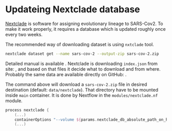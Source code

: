# Updateing Nextclade database

[Nextclade](https://docs.nextstrain.org/projects/nextclade/) is software for assigning evolutionary lineage to SARS-Cov2.
To make it work properly, it requires a database which is updated roughly once every two weeks.

The recommended way of downloading dataset is using `nxtclade` tool.

```bash
nextclade dataset get --name sars-cov-2 --output-zip sars-cov-2.zip
```

Detailed manual is available [](https://docs.nextstrain.org/projects/nextclade/en/stable/user/datasets.html).
Nextclade is downloading `index.json` from site: [](https://data.clades.nextstrain.org/v3/index.json), and based on that files it decide what to download and from where. Probably the same data are available directly on GitHub: [](https://github.com/nextstrain/nextclade_data/tree/master/data/nextstrain/sars-cov-2/wuhan-hu-1/orfs).

The command above will download a `sars-cov-2.zip` file in desired destination (default: `data/nextclade`). That directory have to be mounted inside `main` container. It is done by Nextflow in the `modules/nextclade.nf` module.

```Groovy
process nextclade {
    (...)
    containerOptions "--volume ${params.nextclade_db_absolute_path_on_host}:/home/SARS-CoV2/nextclade_db"
    (...)
```